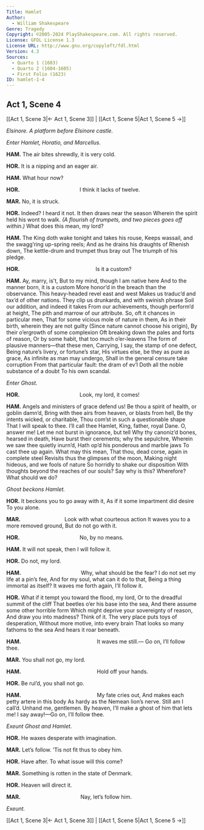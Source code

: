 ```yaml
---
Title: Hamlet
Author: 
  - William Shakespeare
Genre: Tragedy
Copyright: ©2005-2024 PlayShakespeare.com. All rights reserved.
License: GFDL License 1.3
License URL: http://www.gnu.org/copyleft/fdl.html
Version: 4.3
Sources:
  - Quarto 1 (1603)
  - Quarto 2 (1604-1605)
  - First Folio (1623)
ID: hamlet-1-4
---
```


## Act 1, Scene 4
[[Act 1, Scene 3|← Act 1, Scene 3]] | [[Act 1, Scene 5|Act 1, Scene 5 →]]

*Elsinore. A platform before Elsinore castle.*

*Enter Hamlet, Horatio, and Marcellus.*

**HAM.**
The air bites shrewdly, it is very cold.

**HOR.**
It is a nipping and an eager air.

**HAM.**
What hour now?

**HOR.**
           I think it lacks of twelve.

**MAR.**
No, it is struck.

**HOR.**
Indeed? I heard it not. It then draws near the season
Wherein the spirit held his wont to walk.
*(A flourish of trumpets, and two pieces goes off within.)*
What does this mean, my lord?

**HAM.**
The King doth wake tonight and takes his rouse,
Keeps wassail, and the swagg’ring up-spring reels;
And as he drains his draughts of Rhenish down,
The kettle-drum and trumpet thus bray out
The triumph of his pledge.

**HOR.**
              Is it a custom?

**HAM.**
Ay, marry, is’t,
But to my mind, though I am native here
And to the manner born, it is a custom
More honor’d in the breach than the observance.
This heavy-headed revel east and west
Makes us traduc’d and tax’d of other nations.
They clip us drunkards, and with swinish phrase
Soil our addition, and indeed it takes
From our achievements, though perform’d at height,
The pith and marrow of our attribute.
So, oft it chances in particular men,
That for some vicious mole of nature in them,
As in their birth, wherein they are not guilty
(Since nature cannot choose his origin),
By their o’ergrowth of some complexion
Oft breaking down the pales and forts of reason,
Or by some habit, that too much o’er-leavens
The form of plausive manners—that these men,
Carrying, I say, the stamp of one defect,
Being nature’s livery, or fortune’s star,
His virtues else, be they as pure as grace,
As infinite as man may undergo,
Shall in the general censure take corruption
From that particular fault: the dram of ev’l
Doth all the noble substance of a doubt
To his own scandal.

*Enter Ghost.*

**HOR.**
           Look, my lord, it comes!

**HAM.**
Angels and ministers of grace defend us!
Be thou a spirit of health, or goblin damn’d,
Bring with thee airs from heaven, or blasts from hell,
Be thy intents wicked, or charitable,
Thou com’st in such a questionable shape
That I will speak to thee. I’ll call thee Hamlet,
King, father, royal Dane. O, answer me!
Let me not burst in ignorance, but tell
Why thy canoniz’d bones, hearsed in death,
Have burst their cerements; why the sepulchre,
Wherein we saw thee quietly inurn’d,
Hath op’d his ponderous and marble jaws
To cast thee up again. What may this mean,
That thou, dead corse, again in complete steel
Revisits thus the glimpses of the moon,
Making night hideous, and we fools of nature
So horridly to shake our disposition
With thoughts beyond the reaches of our souls?
Say why is this? Wherefore? What should we do?

*Ghost beckons Hamlet.*

**HOR.**
It beckons you to go away with it,
As if it some impartment did desire
To you alone.

**MAR.**
        Look with what courteous action
It waves you to a more removed ground,
But do not go with it.

**HOR.**
           No, by no means.

**HAM.**
It will not speak, then I will follow it.

**HOR.**
Do not, my lord.

**HAM.**
           Why, what should be the fear?
I do not set my life at a pin’s fee,
And for my soul, what can it do to that,
Being a thing immortal as itself?
It waves me forth again, I’ll follow it.

**HOR.**
What if it tempt you toward the flood, my lord,
Or to the dreadful summit of the cliff
That beetles o’er his base into the sea,
And there assume some other horrible form
Which might deprive your sovereignty of reason,
And draw you into madness? Think of it.
The very place puts toys of desperation,
Without more motive, into every brain
That looks so many fathoms to the sea
And hears it roar beneath.

**HAM.**
              It waves me still.⁠—
Go on, I’ll follow thee.

**MAR.**
You shall not go, my lord.

**HAM.**
              Hold off your hands.

**HOR.**
Be rul’d, you shall not go.

**HAM.**
              My fate cries out,
And makes each petty artere in this body
As hardy as the Nemean lion’s nerve.
Still am I call’d. Unhand me, gentlemen.
By heaven, I’ll make a ghost of him that lets me!
I say away!—Go on, I’ll follow thee.

*Exeunt Ghost and Hamlet.*

**HOR.**
He waxes desperate with imagination.

**MAR.**
Let’s follow. ’Tis not fit thus to obey him.

**HOR.**
Have after. To what issue will this come?

**MAR.**
Something is rotten in the state of Denmark.

**HOR.**
Heaven will direct it.

**MAR.**
           Nay, let’s follow him.

*Exeunt.*

[[Act 1, Scene 3|← Act 1, Scene 3]] | [[Act 1, Scene 5|Act 1, Scene 5 →]]